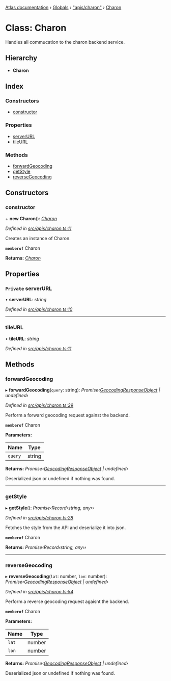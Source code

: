 [Atlas documentation](../README.md) › [Globals](../globals.md) › ["apis/charon"](../modules/_apis_charon_.md) › [Charon](_apis_charon_.charon.md)

# Class: Charon

Handles all commucation to the charon backend service.

## Hierarchy

* **Charon**

## Index

### Constructors

* [constructor](_apis_charon_.charon.md#constructor)

### Properties

* [serverURL](_apis_charon_.charon.md#private-serverurl)
* [tileURL](_apis_charon_.charon.md#tileurl)

### Methods

* [forwardGeocoding](_apis_charon_.charon.md#forwardgeocoding)
* [getStyle](_apis_charon_.charon.md#getstyle)
* [reverseGeocoding](_apis_charon_.charon.md#reversegeocoding)

## Constructors

###  constructor

\+ **new Charon**(): *[Charon](_apis_charon_.charon.md)*

*Defined in [src/apis/charon.ts:11](https://github.com/chronark/atlas/blob/a1ab160/src/apis/charon.ts#L11)*

Creates an instance of Charon.

**`memberof`** Charon

**Returns:** *[Charon](_apis_charon_.charon.md)*

## Properties

### `Private` serverURL

• **serverURL**: *string*

*Defined in [src/apis/charon.ts:10](https://github.com/chronark/atlas/blob/a1ab160/src/apis/charon.ts#L10)*

___

###  tileURL

• **tileURL**: *string*

*Defined in [src/apis/charon.ts:11](https://github.com/chronark/atlas/blob/a1ab160/src/apis/charon.ts#L11)*

## Methods

###  forwardGeocoding

▸ **forwardGeocoding**(`query`: string): *Promise‹[GeocodingResponseObject](../interfaces/_types_customtypes_.geocodingresponseobject.md) | undefined›*

*Defined in [src/apis/charon.ts:39](https://github.com/chronark/atlas/blob/a1ab160/src/apis/charon.ts#L39)*

Perform a forward geocoding request against the backend.

**`memberof`** Charon

**Parameters:**

Name | Type |
------ | ------ |
`query` | string |

**Returns:** *Promise‹[GeocodingResponseObject](../interfaces/_types_customtypes_.geocodingresponseobject.md) | undefined›*

Deserialized json or undefined if nothing was found.

___

###  getStyle

▸ **getStyle**(): *Promise‹Record‹string, any››*

*Defined in [src/apis/charon.ts:28](https://github.com/chronark/atlas/blob/a1ab160/src/apis/charon.ts#L28)*

Fetches the style from the API and deserialize it into json.

**`memberof`** Charon

**Returns:** *Promise‹Record‹string, any››*

___

###  reverseGeocoding

▸ **reverseGeocoding**(`lat`: number, `lon`: number): *Promise‹[GeocodingResponseObject](../interfaces/_types_customtypes_.geocodingresponseobject.md) | undefined›*

*Defined in [src/apis/charon.ts:54](https://github.com/chronark/atlas/blob/a1ab160/src/apis/charon.ts#L54)*

Perform a reverse geocoding request agaisnt the backend.

**`memberof`** Charon

**Parameters:**

Name | Type |
------ | ------ |
`lat` | number |
`lon` | number |

**Returns:** *Promise‹[GeocodingResponseObject](../interfaces/_types_customtypes_.geocodingresponseobject.md) | undefined›*

Deserialized json or undefined if nothing was found.
